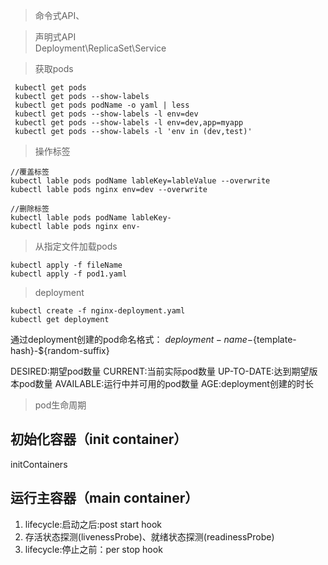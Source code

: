 > 命令式API、

> 声明式API  
Deployment\ReplicaSet\Service

> 获取pods  
```
 kubectl get pods
 kubectl get pods --show-labels
 kubectl get pods podName -o yaml | less
 kubectl get pods --show-labels -l env=dev
 kubectl get pods --show-labels -l env=dev,app=myapp
 kubectl get pods --show-labels -l 'env in (dev,test)'
```

> 操作标签
```
//覆盖标签
kubectl lable pods podName lableKey=lableValue --overwrite
kubectl lable pods nginx env=dev --overwrite

//删除标签
kubectl lable pods podName lableKey-
kubectl lable pods nginx env-
```
> 从指定文件加载pods  
```
kubectl apply -f fileName
kubectl apply -f pod1.yaml
```

> deployment
```
kubectl create -f nginx-deployment.yaml
kubectl get deployment
```
通过deployment创建的pod命名格式：
${deployment-name}-${template-hash}-${random-suffix}


DESIRED:期望pod数量
CURRENT:当前实际pod数量
UP-TO-DATE:达到期望版本pod数量
AVAILABLE:运行中并可用的pod数量
AGE:deployment创建的时长

> pod生命周期  
## 初始化容器（init container）
initContainers
## 运行主容器（main container）
1. lifecycle:启动之后:post start hook
2. 存活状态探测(livenessProbe)、就绪状态探测(readinessProbe)
3. lifecycle:停止之前：per stop hook